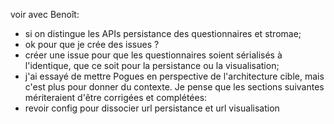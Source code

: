 voir avec Benoît:
- si on distingue les APIs persistance des questionnaires et stromae;
- ok pour que je crée des issues ?
- créer une issue pour que les questionnaires soient sérialisés à l'identique, que ce soit pour la persistance ou la visualisation;
- j'ai essayé de mettre Pogues en perspective de l'architecture cible, mais c'est plus pour donner du contexte. Je pense que les sections suivantes mériteraient d'être corrigées et complétées:
- revoir config pour dissocier url persistance et url visualisation